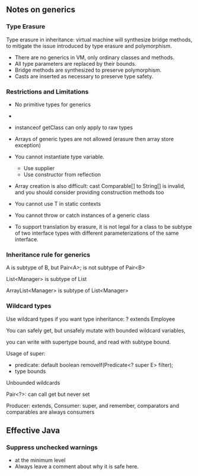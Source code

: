 ## Notes on generics

### Type Erasure
Type erasure in inheritance: virtual machine will synthesize bridge methods,
to mitigate the issue introduced by type erasure and polymorphism.

* There are no generics in VM, only ordinary classes and methods.
* All type parameters are replaced by their bounds.
* Bridge methods are synthesized to preserve polymorphism.
* Casts are inserted as necessary to preserve type safety.

### Restrictions and Limitations

* No primitive types for generics
* 
* instanceof getClass can only apply to raw types
* Arrays of generic types are not allowed (erasure then array store exception)
* You cannot instantiate type variable.
  * Use supplier
  * Use constructor from reflection
* Array creation is also difficult: cast Comparable[] to String[] is invalid, 
  and you should consider providing construction methods too

* You cannot use T in static contexts
* You cannot throw or catch instances of a generic class
* To support translation by erasure, it is not legal for a class to be subtype
  of two interface types with different parameterizations of the same interface.

### Inheritance rule for generics

A is subtype of B, but Pair&lt;A>; is not subtype of Pair&lt;B>

List&lt;Manager> is subtype of List

ArrayList&lt;Manager> is subtype of List&lt;Manager>

### Wildcard types

Use wildcard types if you want type inheritance: ? extends Employee

You can safely get, but unsafely mutate with bounded wildcard variables,

you can write with supertype bound, and read with subtype bound.

Usage of super:

* predicate: default boolean removeIf(Predicate<? super E> filter);
* type bounds

Unbounded wildcards

Pair<?>: can call get but never set

Producer: extends, Consumer: super, and remember, comparators and comparables are always consumers

## Effective Java

### Suppress unchecked warnings

* at the minimum level
* Always leave a comment about why it is safe here.